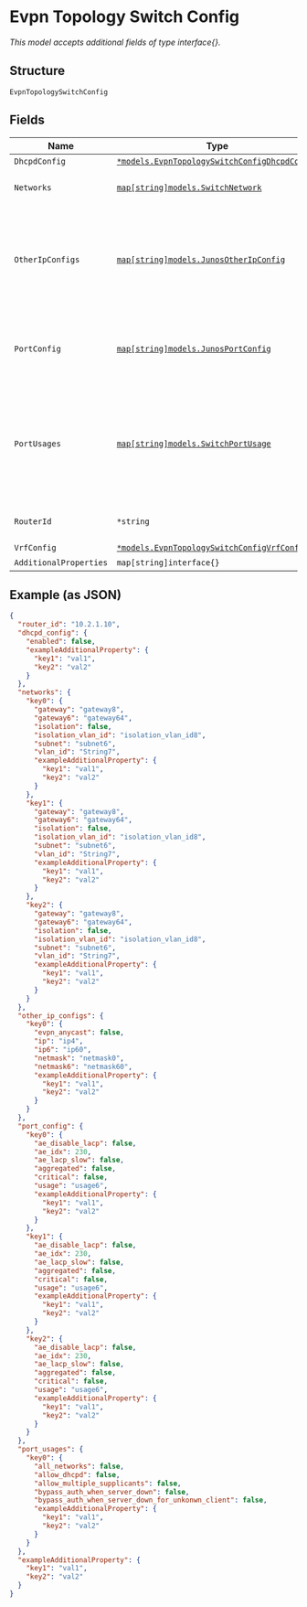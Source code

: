 
# Evpn Topology Switch Config

*This model accepts additional fields of type interface{}.*

## Structure

`EvpnTopologySwitchConfig`

## Fields

| Name | Type | Tags | Description |
|  --- | --- | --- | --- |
| `DhcpdConfig` | [`*models.EvpnTopologySwitchConfigDhcpdConfig`](../../doc/models/evpn-topology-switch-config-dhcpd-config.md) | Optional | - |
| `Networks` | [`map[string]models.SwitchNetwork`](../../doc/models/switch-network.md) | Optional | Property key is network name |
| `OtherIpConfigs` | [`map[string]models.JunosOtherIpConfig`](../../doc/models/junos-other-ip-config.md) | Optional | additional IP Addresses configured on the switch. Property key is the port network name |
| `PortConfig` | [`map[string]models.JunosPortConfig`](../../doc/models/junos-port-config.md) | Optional | Property key is the port name or range (e.g. "ge-0/0/0-10") |
| `PortUsages` | [`map[string]models.SwitchPortUsage`](../../doc/models/switch-port-usage.md) | Optional | Property key is the port usage name. Defines the profiles of port configuration configured on the switch |
| `RouterId` | `*string` | Optional | used for OSPF / BGP / EVPN |
| `VrfConfig` | [`*models.EvpnTopologySwitchConfigVrfConfig`](../../doc/models/evpn-topology-switch-config-vrf-config.md) | Optional | - |
| `AdditionalProperties` | `map[string]interface{}` | Optional | - |

## Example (as JSON)

```json
{
  "router_id": "10.2.1.10",
  "dhcpd_config": {
    "enabled": false,
    "exampleAdditionalProperty": {
      "key1": "val1",
      "key2": "val2"
    }
  },
  "networks": {
    "key0": {
      "gateway": "gateway8",
      "gateway6": "gateway64",
      "isolation": false,
      "isolation_vlan_id": "isolation_vlan_id8",
      "subnet": "subnet6",
      "vlan_id": "String7",
      "exampleAdditionalProperty": {
        "key1": "val1",
        "key2": "val2"
      }
    },
    "key1": {
      "gateway": "gateway8",
      "gateway6": "gateway64",
      "isolation": false,
      "isolation_vlan_id": "isolation_vlan_id8",
      "subnet": "subnet6",
      "vlan_id": "String7",
      "exampleAdditionalProperty": {
        "key1": "val1",
        "key2": "val2"
      }
    },
    "key2": {
      "gateway": "gateway8",
      "gateway6": "gateway64",
      "isolation": false,
      "isolation_vlan_id": "isolation_vlan_id8",
      "subnet": "subnet6",
      "vlan_id": "String7",
      "exampleAdditionalProperty": {
        "key1": "val1",
        "key2": "val2"
      }
    }
  },
  "other_ip_configs": {
    "key0": {
      "evpn_anycast": false,
      "ip": "ip4",
      "ip6": "ip60",
      "netmask": "netmask0",
      "netmask6": "netmask60",
      "exampleAdditionalProperty": {
        "key1": "val1",
        "key2": "val2"
      }
    }
  },
  "port_config": {
    "key0": {
      "ae_disable_lacp": false,
      "ae_idx": 230,
      "ae_lacp_slow": false,
      "aggregated": false,
      "critical": false,
      "usage": "usage6",
      "exampleAdditionalProperty": {
        "key1": "val1",
        "key2": "val2"
      }
    },
    "key1": {
      "ae_disable_lacp": false,
      "ae_idx": 230,
      "ae_lacp_slow": false,
      "aggregated": false,
      "critical": false,
      "usage": "usage6",
      "exampleAdditionalProperty": {
        "key1": "val1",
        "key2": "val2"
      }
    },
    "key2": {
      "ae_disable_lacp": false,
      "ae_idx": 230,
      "ae_lacp_slow": false,
      "aggregated": false,
      "critical": false,
      "usage": "usage6",
      "exampleAdditionalProperty": {
        "key1": "val1",
        "key2": "val2"
      }
    }
  },
  "port_usages": {
    "key0": {
      "all_networks": false,
      "allow_dhcpd": false,
      "allow_multiple_supplicants": false,
      "bypass_auth_when_server_down": false,
      "bypass_auth_when_server_down_for_unkonwn_client": false,
      "exampleAdditionalProperty": {
        "key1": "val1",
        "key2": "val2"
      }
    }
  },
  "exampleAdditionalProperty": {
    "key1": "val1",
    "key2": "val2"
  }
}
```

